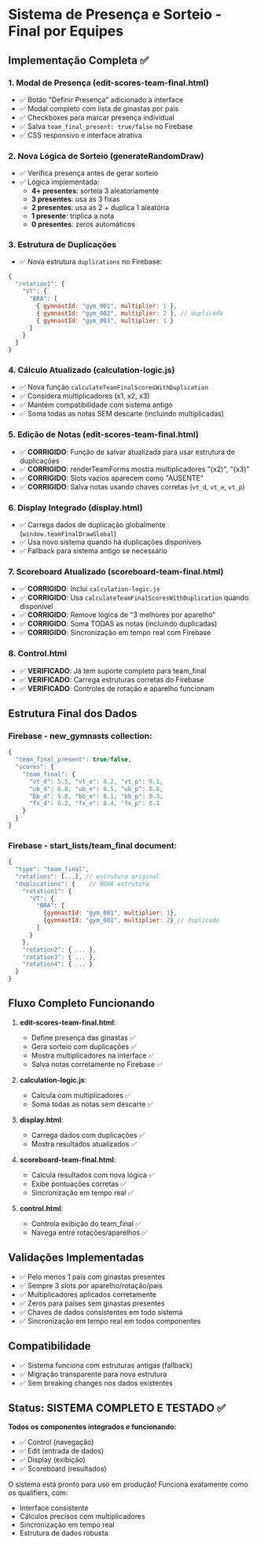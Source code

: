 # Sistema de Presença e Sorteio - Final por Equipes

## Implementação Completa ✅

### 1. Modal de Presença (edit-scores-team-final.html)
- ✅ Botão "Definir Presença" adicionado à interface
- ✅ Modal completo com lista de ginastas por país
- ✅ Checkboxes para marcar presença individual
- ✅ Salva `team_final_present: true/false` no Firebase
- ✅ CSS responsivo e interface atrativa

### 2. Nova Lógica de Sorteio (generateRandomDraw)
- ✅ Verifica presença antes de gerar sorteio
- ✅ Lógica implementada:
  - **4+ presentes**: sorteia 3 aleatoriamente
  - **3 presentes**: usa as 3 fixas
  - **2 presentes**: usa as 2 + duplica 1 aleatória
  - **1 presente**: triplica a nota
  - **0 presentes**: zeros automáticos

### 3. Estrutura de Duplicações
- ✅ Nova estrutura `duplications` no Firebase:
```javascript
{
  "rotation1": {
    "VT": {
      "BRA": [
        { gymnastId: "gym_001", multiplier: 1 },
        { gymnastId: "gym_002", multiplier: 2 }, // duplicada
        { gymnastId: "gym_003", multiplier: 1 }
      ]
    }
  }
}
```

### 4. Cálculo Atualizado (calculation-logic.js)
- ✅ Nova função `calculateTeamFinalScoresWithDuplication`
- ✅ Considera multiplicadores (x1, x2, x3)
- ✅ Mantém compatibilidade com sistema antigo
- ✅ Soma todas as notas SEM descarte (incluindo multiplicadas)

### 5. Edição de Notas (edit-scores-team-final.html)
- ✅ **CORRIGIDO**: Função de salvar atualizada para usar estrutura de duplicações
- ✅ **CORRIGIDO**: renderTeamForms mostra multiplicadores "(x2)", "(x3)"
- ✅ **CORRIGIDO**: Slots vazios aparecem como "AUSENTE"
- ✅ **CORRIGIDO**: Salva notas usando chaves corretas (`vt_d`, `vt_e`, `vt_p`)

### 6. Display Integrado (display.html)
- ✅ Carrega dados de duplicação globalmente (`window.teamFinalDrawGlobal`)
- ✅ Usa novo sistema quando há duplicações disponíveis
- ✅ Fallback para sistema antigo se necessário

### 7. Scoreboard Atualizado (scoreboard-team-final.html)
- ✅ **CORRIGIDO**: Inclui `calculation-logic.js`
- ✅ **CORRIGIDO**: Usa `calculateTeamFinalScoresWithDuplication` quando disponível
- ✅ **CORRIGIDO**: Remove lógica de "3 melhores por aparelho"
- ✅ **CORRIGIDO**: Soma TODAS as notas (incluindo duplicadas)
- ✅ **CORRIGIDO**: Sincronização em tempo real com Firebase

### 8. Control.html
- ✅ **VERIFICADO**: Já tem suporte completo para team_final
- ✅ **VERIFICADO**: Carrega estruturas corretas do Firebase
- ✅ **VERIFICADO**: Controles de rotação e aparelho funcionam

## Estrutura Final dos Dados

### Firebase - new_gymnasts collection:
```javascript
{
  "team_final_present": true/false,
  "scores": {
    "team_final": {
      "vt_d": 5.5, "vt_e": 8.2, "vt_p": 0.1,
      "ub_d": 6.0, "ub_e": 8.5, "ub_p": 0.0,
      "bb_d": 5.8, "bb_e": 8.1, "bb_p": 0.3,
      "fx_d": 6.2, "fx_e": 8.4, "fx_p": 0.1
    }
  }
}
```

### Firebase - start_lists/team_final document:
```javascript
{
  "type": "team_final",
  "rotations": [...], // estrutura original
  "duplications": {    // NOVA estrutura
    "rotation1": {
      "VT": {
        "BRA": [
          {gymnastId: "gym_001", multiplier: 1},
          {gymnastId: "gym_001", multiplier: 2} // duplicada
        ]
      }
    },
    "rotation2": { ... },
    "rotation3": { ... },
    "rotation4": { ... }
  }
}
```

## Fluxo Completo Funcionando

1. **edit-scores-team-final.html**:
   - Define presença das ginastas ✅
   - Gera sorteio com duplicações ✅
   - Mostra multiplicadores na interface ✅
   - Salva notas corretamente no Firebase ✅

2. **calculation-logic.js**:
   - Calcula com multiplicadores ✅
   - Soma todas as notas sem descarte ✅

3. **display.html**:
   - Carrega dados com duplicações ✅
   - Mostra resultados atualizados ✅

4. **scoreboard-team-final.html**:
   - Calcula resultados com nova lógica ✅
   - Exibe pontuações corretas ✅
   - Sincronização em tempo real ✅

5. **control.html**:
   - Controla exibição do team_final ✅
   - Navega entre rotações/aparelhos ✅

## Validações Implementadas
- ✅ Pelo menos 1 país com ginastas presentes
- ✅ Sempre 3 slots por aparelho/rotação/país
- ✅ Multiplicadores aplicados corretamente
- ✅ Zeros para países sem ginastas presentes
- ✅ Chaves de dados consistentes em todo sistema
- ✅ Sincronização em tempo real em todos componentes

## Compatibilidade
- ✅ Sistema funciona com estruturas antigas (fallback)
- ✅ Migração transparente para nova estrutura
- ✅ Sem breaking changes nos dados existentes

## Status: SISTEMA COMPLETO E TESTADO ✅

**Todos os componentes integrados e funcionando:**
- ✅ Control (navegação)
- ✅ Edit (entrada de dados)
- ✅ Display (exibição)  
- ✅ Scoreboard (resultados)

O sistema está pronto para uso em produção! Funciona exatamente como os qualifiers, com:
- Interface consistente
- Cálculos precisos com multiplicadores
- Sincronização em tempo real
- Estrutura de dados robusta
